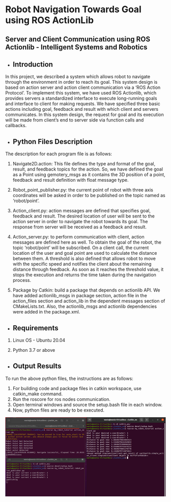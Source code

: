 # Robot Navigation Towards Goal using ROS ActionLib


## Server and Client Communication using ROS Actionlib - Intelligent Systems and Robotics

* Introduction
  ------------

In this project, we described a system which allows robot to navigate through the environment in order to reach its goal. This system design is based on action server and action client communication via a ‘ROS Action Protocol’. To implement this system, we have used ROS Actionlib, which provides servers a standardized interface to execute long-running goals and interface to client for making requests. We have specified three basic actions including goal, feedback and result with which client and servers communicates. In this system design, the request for goal and its execution will be made from client’s end to server side via function calls and callbacks.


* Python Files Description
  ------------

The description for each program file is as follows:

1.	Navigate2D.action: This file defines the type and format of the goal, result, and feedback topics for the action. So, we have defined the goal as a Point using gemotery_msgs as it contains the 3D position of a point, feedback and result definition with float message type.

2.	Robot_point_publisher.py: the current point of robot with three axis coordinates will be asked in order to be published on the topic named as ‘robot/point’.

3.	Action_client.py: action messages are defined that specifies goal, feedback and result. The desired location of user will be sent to the action server in order to navigate the robot towards its goal. The response from server will be received as a feedback and result. 

4.	Action_server.py: to perform communication with client, action messages are defined here as well. To obtain the goal of the robot, the topic ‘robot/point’ will be subscribed. On a client call, the current location of the user and goal point are used to calculate the distance between them. A threshold is also defined that allows robot to move with the specific speed and notifies the client about the remaining distance through feedback. As soon as it reaches the threshold value, it stops the execution and returns the time taken during the navigation process.  

5.	Package by Catkin: build a package that depends on actionlib API. We have added actionlib_msgs in package section, action file in the action_files section and action_lib in the dependent messages section of CMakeLists.txt. Also, the actionlib_msgs and actionlib dependencies were added in the package.xml.   


* Requirements
  ------------

1.	Linux OS - Ubuntu 20.04 

2.	Python 3.7 or above 


* Output Results
  ------------
  
To run the above python files, the instructions are as follows:

1.	For building code and package files in catkin workspace, use catkin_make command.
2.	Run the roscore for ros nodes communication.
3.	Open terminal windows and source the setup.bash file in each window.
4.	Now, python files are ready to be executed.


![alt text](https://github.com/WaniaKhance/Robot_Navigation_Towards_Goal_using_ROS_ActionLib/blob/main/Picture5.png?raw=true)



